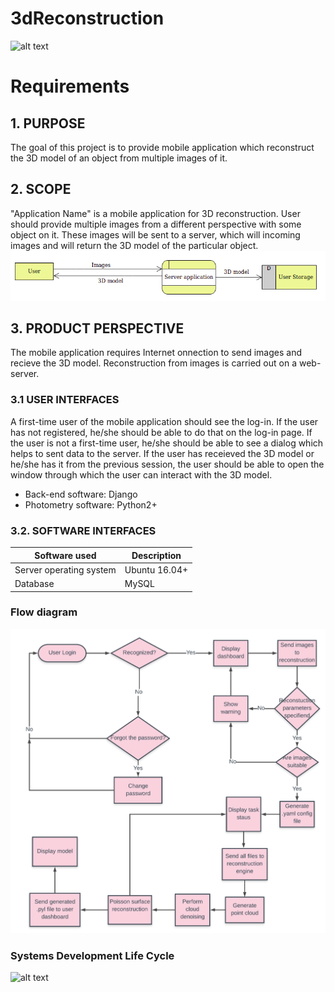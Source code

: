 # 3dReconstruction
![alt text](https://3dexport.com/items/2012/08/01/138218/93631/my_little_pony_fluttershy_3d_model_c4d_max_obj_fbx_ma_lwo_3ds_3dm_stl_1138912_o.jpg?style=centerme)

# Requirements

## 1. PURPOSE
The goal of this project is to provide mobile application which reconstruct the 3D model of an object from multiple images of it.

## 2. SCOPE
"Application Name" is a mobile application for 3D reconstruction. User should provide multiple images from a different perspective with some object on it. These images will be sent to a server, which will incoming images and will return the 3D model of the particular object.
![alt text](https://raw.githubusercontent.com/daniilBerezhansky/3dReconstruction/master/DFD.png)

## 3. PRODUCT PERSPECTIVE
The mobile application requires Internet onnection to send images and recieve the 3D model. Reconstruction from images is carried out on a web-server.

  ### 3.1  USER INTERFACES
A first-time user of the mobile application should see the log-in. If the user has not registered, he/she should be able to do that on the log-in page. If the user is not a first-time user, he/she should be able to see a dialog which helps to sent data to the server. If the user has receieved the 3D model or he/she has it from the previous session, the user should be able to open the window through which the user can interact with the 3D model.
* Back-end software: Django
* Photometry software: Python2+


### 3.2. SOFTWARE INTERFACES
| Software used  | Description |
|----------------|-------------|
| Server operating system  | Ubuntu 16.04+  |
|Database|MySQL|

### Flow diagram
![alt text](https://raw.githubusercontent.com/daniilBerezhansky/3dReconstruction/master/image.png)
### Systems Development Life Cycle
![alt text](https://www.pro-technix.com/services/software/images/evolvem.gif)

